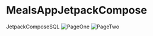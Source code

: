 # MealsAppJetpackCompose
JetpackComposeSQL
![PageOne](https://user-images.githubusercontent.com/106993656/172553160-8933f9f3-9728-4c79-be0c-d4c1cb94a15b.png)
![PageTwo](https://user-images.githubusercontent.com/106993656/172553167-6e55b83e-39af-4680-9e19-ca06979d6943.png)
